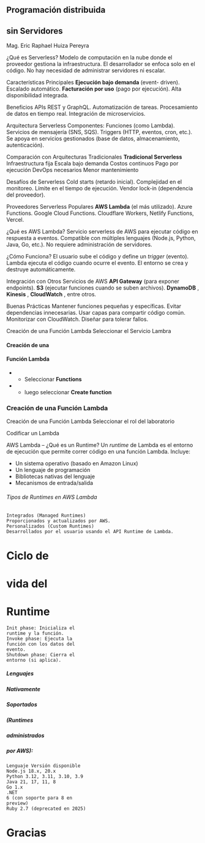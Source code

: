 ## Programación distribuida

## sin Servidores

Mag. Eric Raphael Huiza Pereyra


¿Qué es
Serverless?
Modelo de computación en la nube
donde el proveedor gestiona la
infraestructura.
El desarrollador se enfoca solo en el
código.
No hay necesidad de administrar
servidores ni escalar.


Características Principales
**Ejecución bajo
demanda** (event-
driven).
Escalado
automático.
**Facturación por
uso** (pago por
ejecución).
Alta
disponibilidad
integrada.


Beneficios
APIs REST y GraphQL.
Automatización de tareas.
Procesamiento de datos en tiempo
real.
Integración de microservicios.


Arquitectura
Serverless
Componentes:
Funciones (como
Lambda).
Servicios de mensajería
(SNS, SQS).
Triggers (HTTP, eventos,
cron, etc.).
Se apoya en servicios
gestionados (base de
datos, almacenamiento,
autenticación).


Comparación
con
Arquitecturas
Tradicionales
**Tradicional Serverless**
Infraestructura
fija
Escala bajo
demanda
Costos
continuos
Pago por
ejecución
DevOps
necesarios
Menor
mantenimiento


Desafíos de
Serverless
Cold starts (retardo inicial).
Complejidad en el monitoreo.
Límite en el tiempo de
ejecución.
Vendor lock-in (dependencia
del proveedor).


Proveedores
Serverless
Populares
**AWS Lambda** (el más
utilizado).
Azure Functions.
Google Cloud Functions.
Cloudflare Workers, Netlify
Functions, Vercel.


¿Qué es AWS
Lambda?
Servicio serverless de AWS para
ejecutar código en respuesta a
eventos.
Compatible con múltiples lenguajes
(Node.js, Python, Java, Go, etc.).
No requiere administración de
servidores.


¿Cómo
Funciona?
El usuario sube el código y
define un _trigger_ (evento).
Lambda ejecuta el código
cuando ocurre el evento.
El entorno se crea y
destruye automáticamente.


Integración
con Otros
Servicios de
AWS
**API Gateway** (para exponer
endpoints).
**S3** (ejecutar funciones cuando se
suben archivos).
**DynamoDB** , **Kinesis** , **CloudWatch** ,
entre otros.


Buenas
Prácticas
Mantener funciones pequeñas y
específicas.
Evitar dependencias innecesarias.
Usar capas para compartir código
común.
Monitorizar con CloudWatch.
Diseñar para tolerar fallos.


Creación de una Función Lambda
Seleccionar el Servicio Lambra


#### Creación de una

#### Función Lambda

- * Seleccionar **Functions**
- * luego seleccionar **Create function**


### Creación de una Función Lambda


Creación de
una Función
Lambda
Seleccionar el rol del
laboratorio


Codificar un
Lambda


AWS Lambda – ¿Qué es
un Runtime?
Un _runtime_ de Lambda es el entorno de
ejecución que permite correr código en una
función Lambda.
Incluye:

- Un sistema operativo (basado en Amazon
    Linux)
- Un lenguaje de programación
- Bibliotecas nativas del lenguaje
- Mecanismos de entrada/salida


###### Tipos de Runtimes en AWS Lambda

```
Integrados (Managed Runtimes)
Proporcionados y actualizados por AWS.
Personalizados (Custom Runtimes)
Desarrollados por el usuario usando el API Runtime de Lambda.
```

# Ciclo de

# vida del

# Runtime

```
Init phase: Inicializa el
runtime y la función.
Invoke phase: Ejecuta la
función con los datos del
evento.
Shutdown phase: Cierra el
entorno (si aplica).
```

##### Lenguajes

##### Nativamente

##### Soportados

##### (Runtimes

##### administrados

##### por AWS):

```
Lenguaje Versión disponible
Node.js 18.x, 20.x
Python 3.12, 3.11, 3.10, 3.9
Java 21, 17, 11, 8
Go 1.x
.NET
6 (con soporte para 8 en
preview)
Ruby 2.7 (deprecated en 2025)
```

# Gracias


